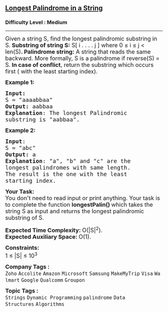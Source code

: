 <h2><a href="https://practice.geeksforgeeks.org/problems/longest-palindrome-in-a-string3411/1?page=1&difficulty[]=1&sortBy=submissions">Longest Palindrome in a String</a></h2><h3>Difficulty Level : Medium</h3><hr><div class="problems_problem_content__Xm_eO"><p><span style="font-size: 18px;">Given a string S, find the longest palindromic substring in S.<strong> Substring of string S:</strong></span><span style="font-size: 18px;"> S[ i . . . . j ]&nbsp;where 0&nbsp;≤ i&nbsp;≤ j &lt; len(S)<strong>. Palindrome string:</strong></span><span style="font-size: 18px;"> A string that reads the same backward. More formally, S is a palindrome if reverse(S) = S.</span><span style="font-size: 18px;"><strong> In case of conflict</strong>, return the substring which occurs first ( with the least starting index).</span></p>
<p><span style="font-size: 18px;"><strong>Example 1:</strong></span></p>
<pre><span style="font-size: 18px;"><strong>Input:</strong>
S = "aaaabbaa"
<strong>Output:</strong> aabbaa
<strong>Explanation</strong>: The longest Palindromic
substring is "aabbaa".</span>
</pre>
<p><span style="font-size: 18px;"><strong>Example 2:</strong></span></p>
<pre><span style="font-size: 18px;"><strong>Input</strong>: 
S = "abc"
<strong>Output:</strong> a
<strong>Explanation</strong>: "a", "b" and "c" are the 
longest palindromes with same length.
The result is the one with the least
starting index.</span>
</pre>
<p><span style="font-size: 18px;"><strong>Your Task:</strong><br>You don't need to read input or print anything. Your task is to complete the function&nbsp;<strong>longestPalin()&nbsp;</strong>which takes the string S&nbsp;as input and returns the longest palindromic substring of S.</span></p>
<p><span style="font-size: 18px;"><strong>Expected Time Complexity: </strong>O(|S|<sup>2</sup>).<br><strong>Expected Auxiliary Space:&nbsp;</strong>O(1).</span></p>
<p><span style="font-size: 18px;"><strong>Constraints:</strong><br>1 ≤ |S| ≤ 10<sup>3</sup></span></p></div><p><span style=font-size:18px><strong>Company Tags : </strong><br><code>Zoho</code>&nbsp;<code>Accolite</code>&nbsp;<code>Amazon</code>&nbsp;<code>Microsoft</code>&nbsp;<code>Samsung</code>&nbsp;<code>MakeMyTrip</code>&nbsp;<code>Visa</code>&nbsp;<code>Walmart</code>&nbsp;<code>Google</code>&nbsp;<code>Qualcomm</code>&nbsp;<code>Groupon</code>&nbsp;<br><p><span style=font-size:18px><strong>Topic Tags : </strong><br><code>Strings</code>&nbsp;<code>Dynamic Programming</code>&nbsp;<code>palindrome</code>&nbsp;<code>Data Structures</code>&nbsp;<code>Algorithms</code>&nbsp;